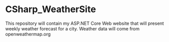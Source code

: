 # CSharp_WeatherSite
This repository will contain my ASP.NET Core Web website that will present weekly weather forecast for a city. Weather data will come from openweathermap.org 
